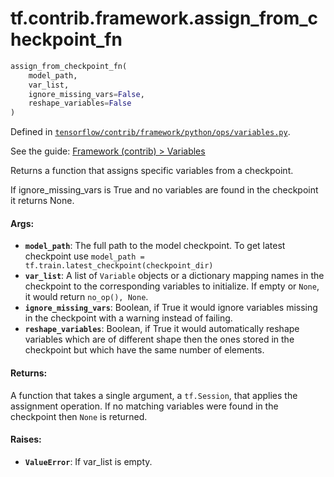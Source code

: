 <div itemscope itemtype="http://developers.google.com/ReferenceObject">
<meta itemprop="name" content="tf.contrib.framework.assign_from_checkpoint_fn" />
</div>

# tf.contrib.framework.assign_from_checkpoint_fn

``` python
assign_from_checkpoint_fn(
    model_path,
    var_list,
    ignore_missing_vars=False,
    reshape_variables=False
)
```



Defined in [`tensorflow/contrib/framework/python/ops/variables.py`](https://www.tensorflow.org/code/tensorflow/contrib/framework/python/ops/variables.py).

See the guide: [Framework (contrib) > Variables](../../../../../api_guides/python/contrib.framework.md#Variables)

Returns a function that assigns specific variables from a checkpoint.

If ignore_missing_vars is True and no variables are found in the checkpoint
it returns None.

#### Args:

* <b>`model_path`</b>: The full path to the model checkpoint. To get latest checkpoint
      use `model_path = tf.train.latest_checkpoint(checkpoint_dir)`
* <b>`var_list`</b>: A list of `Variable` objects or a dictionary mapping names in the
      checkpoint to the corresponding variables to initialize. If empty or
      `None`, it would return `no_op(), None`.
* <b>`ignore_missing_vars`</b>: Boolean, if True it would ignore variables missing in
      the checkpoint with a warning instead of failing.
* <b>`reshape_variables`</b>: Boolean, if True it would automatically reshape variables
      which are of different shape then the ones stored in the checkpoint but
      which have the same number of elements.


#### Returns:

  A function that takes a single argument, a `tf.Session`, that applies the
  assignment operation. If no matching variables were found in the checkpoint
  then `None` is returned.


#### Raises:

* <b>`ValueError`</b>: If var_list is empty.